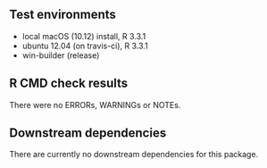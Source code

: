 ## Test environments
* local macOS (10.12) install, R 3.3.1
* ubuntu 12.04 (on travis-ci), R 3.3.1
* win-builder (release)

## R CMD check results
There were no ERRORs, WARNINGs or NOTEs. 

## Downstream dependencies
There are currently no downstream dependencies for this package.
